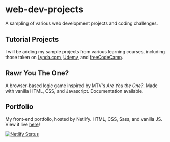 # web-dev-projects
A sampling of various web development projects and coding challenges.

## Tutorial Projects
I will be adding my sample projects from various learning courses, including those taken on [Lynda.com](https://www.lynda.com), [Udemy](https://www.udemy.com/user/kyle-jackson-20/), and [freeCodeCamp](https://www.freecodecamp.org/kylewjackson).

## Rawr You The One?
A browser-based logic game inspired by MTV's *Are You the One?*. Made with vanilla HTML, CSS, and Javascript. Documentation available.

## Portfolio
My front-end portfolio, hosted by Netlify. HTML, CSS, Sass, and vanilla JS. View it live [here](https://www.kylejackson.dev)!

[![Netlify Status](https://api.netlify.com/api/v1/badges/38b0311d-6da0-46d6-977e-5e6102fe7948/deploy-status)](https://app.netlify.com/sites/kylewjackson/deploys)
